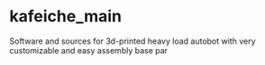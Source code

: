 # kafeiche_main

Software and sources for 3d-printed heavy load autobot with very customizable and easy assembly base par
